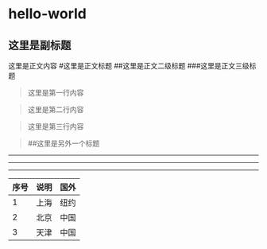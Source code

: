 hello-world
===========
这里是副标题
------------
这里是正文内容
#这里是正文标题
##这里是正文二级标题
###这里是正文三级标题

>这里是第一行内容

>这里是第二行内容

>这里是第三行内容

>##这里是另外一个标题
---
---

---

|序号|说明|国外|
|-|-|-|
|1|上海|纽约|
|2|北京|中国|
|3|天津|中国|

